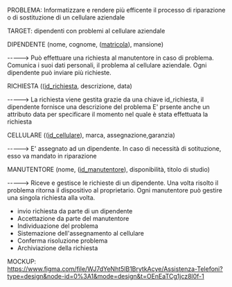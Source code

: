 PROBLEMA:
Informatizzare e rendere più efficente il processo di riparazione o di sostituzione di un cellulare aziendale

TARGET:
dipendenti con problemi al cellulare aziendale


DIPENDENTE
(nome, cognome, (<ins>matricola</ins>), mansione)

-----> Può effettuare una richiesta al manutentore in caso di problema.
       Comunica i suoi dati personali, il problema al cellulare aziendale.
       Ogni dipendente può inviare più richieste.
       
RICHIESTA
((<ins>id_richiesta</ins>, descrizione, data)

-----> La richiesta viene gestita grazie da una chiave id_richiesta, il dipendente fornisce una descrizione del problema 
       E' prsente anche un attributo data per specificare il momento nel quale è stata effettuata la richiesta
       
CELLULARE
((<ins>id_cellulare</ins>), marca, assegnazione,garanzia)

----->  E' assegnato ad un dipendente. In caso di necessità di sotituzione, esso va mandato in riparazione

MANUTENTORE
(nome, (<ins>id_manutentore</ins>), disponibilità, titolo di studio)

----->  Riceve e gestisce le richieste di un dipendente. Una volta risolto il problema ritorna il dispositivo al proprietario.
        Ogni manutentore può gestire una singola richiesta alla volta.



- invio richiesta da parte di un dipendente
- Accettazione da parte del manutentore
- Individuazione del problema
- Sistemazione dell'assegnamento al cellulare
- Conferma risoluzione problema
- Archiviazione della richiesta


MOCKUP:
https://www.figma.com/file/WJ7dYeNht5lB1BrytkAcye/Assistenza-Telefoni?type=design&node-id=0%3A1&mode=design&t=OEnEaTCg1jcz8l0f-1
